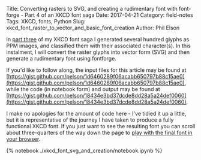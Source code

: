 Title: Converting rasters to SVG, and creating a rudimentary font with font-forge - Part 4 of an XKCD font saga
Date: 2017-04-21
Category: field-notes
Tags: XKCD, fonts, Python
Slug: xkcd_font_raster_to_vector_and_basic_font_creation
Author: Phil Elson

In [part three]({filename}/field_notes/xkcd_font_pt3.md) of my XKCD font saga I generated several hundred glyphs as PPM images, and
classified them with their associated character(s). In this instalment, I will convert the raster glyphs into vector form (SVG) and then
generate a rudimentary font using fontforge.

<!-- PELICAN_END_SUMMARY -->

If you'd like to follow along, the input files for this article may be found at [https://gist.github.com/pelson/1d6460289f06acabb650797b88c15ae0](https://gist.github.com/pelson/1d6460289f06acabb650797b88c15ae0),
while the code (in notebook form) and output may be found at [https://gist.github.com/pelson/18434e3bd37dcde8dd28a5a24def0060](https://gist.github.com/pelson/18434e3bd37dcde8dd28a5a24def0060).

I make no apologies for the amount of code here - I've tidied it up a little, but it is representative of the journey I have taken to produce
a fully functional XKCD font. If you just want to see the resulting font you can scroll about three-quarters of the way down the page to 
[play with the final font in your browser](#font-final).


{% notebook ./xkcd_font_svg_and_creation/notebook.ipynb %}
